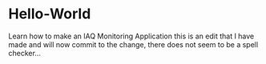 # Hello-World
Learn how to make an IAQ Monitoring Application
this is an edit that I have made and will now commit to the change, there does not seem to be a spell checker...
